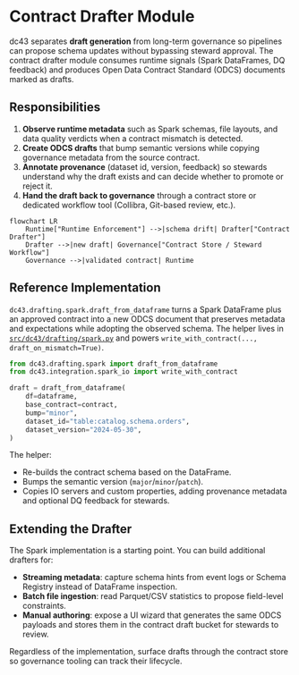 # Contract Drafter Module

dc43 separates **draft generation** from long-term governance so pipelines can propose schema updates without bypassing steward approval. The contract drafter module consumes runtime signals (Spark DataFrames, DQ feedback) and produces Open Data Contract Standard (ODCS) documents marked as drafts.

## Responsibilities

1. **Observe runtime metadata** such as Spark schemas, file layouts, and data quality verdicts when a contract mismatch is detected.
2. **Create ODCS drafts** that bump semantic versions while copying governance metadata from the source contract.
3. **Annotate provenance** (dataset id, version, feedback) so stewards understand why the draft exists and can decide whether to promote or reject it.
4. **Hand the draft back to governance** through a contract store or dedicated workflow tool (Collibra, Git-based review, etc.).

```mermaid
flowchart LR
    Runtime["Runtime Enforcement"] -->|schema drift| Drafter["Contract Drafter"]
    Drafter -->|new draft| Governance["Contract Store / Steward Workflow"]
    Governance -->|validated contract| Runtime
```

## Reference Implementation

`dc43.drafting.spark.draft_from_dataframe` turns a Spark DataFrame plus an approved contract into a new ODCS document that preserves metadata and expectations while adopting the observed schema. The helper lives in [`src/dc43/drafting/spark.py`](../src/dc43/drafting/spark.py) and powers `write_with_contract(..., draft_on_mismatch=True)`.

```python
from dc43.drafting.spark import draft_from_dataframe
from dc43.integration.spark_io import write_with_contract

draft = draft_from_dataframe(
    df=dataframe,
    base_contract=contract,
    bump="minor",
    dataset_id="table:catalog.schema.orders",
    dataset_version="2024-05-30",
)
```

The helper:

* Re-builds the contract schema based on the DataFrame.
* Bumps the semantic version (`major`/`minor`/`patch`).
* Copies IO servers and custom properties, adding provenance metadata and optional DQ feedback for stewards.

## Extending the Drafter

The Spark implementation is a starting point. You can build additional drafters for:

* **Streaming metadata**: capture schema hints from event logs or Schema Registry instead of DataFrame inspection.
* **Batch file ingestion**: read Parquet/CSV statistics to propose field-level constraints.
* **Manual authoring**: expose a UI wizard that generates the same ODCS payloads and stores them in the contract draft bucket for stewards to review.

Regardless of the implementation, surface drafts through the contract store so governance tooling can track their lifecycle.
